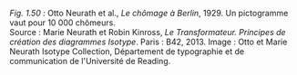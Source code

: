 *Fig. 1.50 :* Otto Neurath et al., *Le chômage à Berlin*, 1929. Un pictogramme vaut pour 10 000 chômeurs.  
Source : Marie Neurath et Robin Kinross, *Le Transformateur. Principes de création des diagrammes Isotype*. Paris : B42, 2013. Image : Otto et Marie Neurath Isotype Collection, Département de typographie et de communication de l'Université de Reading.
